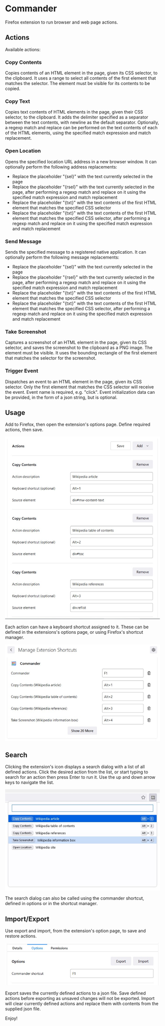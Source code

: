 # Commander
Firefox extension to run browser and web page actions.

## Actions

Available actions:

### Copy Contents

Copies contents of an HTML element in the page, given its CSS selector, to the clipboard. It uses a range to select all contents of the first element that matches the selector. The element must be visible for its contents to be copied.

### Copy Text

Copies text contents of HTML elements in the page, given their CSS selector, to the clipboard. It adds the delimiter specified as a separator between the text contents, with newline as the default separator. Optionally, a regexp match and replace can be performed on the text contents of each of the HTML elements, using the specified match expression and match replacement.

### Open Location

Opens the specified location URL address in a new browser window. It can optionally perform the following address replacements:

* Replace the placeholder "{sel}" with the text currently selected in the page
* Replace the placeholder "{rsel}" with the text currently selected in the page, after performing a regexp match and replace on it using the specified match expression and match replacement
* Replace the placeholder "{txt}" with the text contents of the first HTML element that matches the specified CSS selector
* Replace the placeholder "{txt}" with the text contents of the first HTML element that matches the specified CSS selector, after performing a regexp match and replace on it using the specified match expression and match replacement

### Send Message

Sends the specified message to a registered native application. It can optionally perform the following message replacements:

* Replace the placeholder "{sel}" with the text currently selected in the page
* Replace the placeholder "{rsel}" with the text currently selected in the page, after performing a regexp match and replace on it using the specified match expression and match replacement
* Replace the placeholder "{txt}" with the text contents of the first HTML element that matches the specified CSS selector
* Replace the placeholder "{txt}" with the text contents of the first HTML element that matches the specified CSS selector, after performing a regexp match and replace on it using the specified match expression and match replacement

### Take Screenshot

Captures a screenshot of an HTML element in the page, given its CSS selector, and saves the screenshot to the clipboard as a PNG image. The element must be visible. It uses the bounding rectangle of the first element that matches the selector for the screenshot.

### Trigger Event

Dispatches an event to an HTML element in the page, given its CSS selector. Only the first element that matches the CSS selector will receive the event. Event name is required, e.g. "click". Event initialization data can be provided, in the form of a json string, but is optional.

## Usage

Add to Firefox, then open the extension's options page. Define required actions, then save.

![Actions](/doc/actions.jpg?raw=true)

Each action can have a keyboard shortcut assigned to it. These can be defined in the extensions's options page, or using Firefox's shortcut manager.

![Shortcut](/doc/shortcuts.jpg?raw=true)

## Search

Clicking the extension's icon displays a search dialog with a list of all defined actions. Click the desired action from the list, or start typing to search for an action then press Enter to run it. Use the up and down arrow keys to navigate the list.

![Search](/doc/search.jpg?raw=true)

The search dialog can also be called using the commander shortcut, defined in options or in the shortcut manager.

## Import/Export

Use export and import, from the extension's option page, to save and restore actions.

![Options](/doc/options.jpg?raw=true)

Export saves the currently defined actions to a json file. Save defined actions before exporting as unsaved changes will not be exported. Import will clear currently defined actions and replace them with contents from the supplied json file. 

Enjoy!
